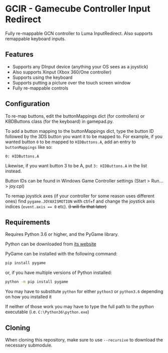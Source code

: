 # GCIR - Gamecube Controller Input Redirect
Fully re-mappable GCN controller to Luma InputRedirect.
Also supports remappable keyboard inputs.

## Features
  - Supports any DInput device (anything your OS sees as a joystick)
  - Also supports Xinput (Xbox 360/One controller)
  - Supports using the keyboard
  - Supports putting a picture over the touch screen window
  - Fully re-mappable controls

## Configuration
To re-map buttons, edit the buttonMappings dict (for controllers) or KBDButtons class (for the keyboard) in gamepad.py. 

To add a button mapping to the buttonMappings dict, type the button ID followed by the 3DS button you want it to be mapped to. For example, if you wanted button `0` to be mapped to `HIDButtons.A`, add an entry to `buttonMappings` like so:

```0: HIDButtons.A``` 

Likewise, if you want button 3 to be A, put `3: HIDButtons.A` in the list instead. 

Button IDs can be found in Windows Game Controller settings (Start > Run... > joy.cpl)

To remap joystick axes (if your controller for some reason uses different ones) find `pygame.JOYAXISMOTION` with ctrl+f and change the joystick axis indices (`event.axis == 0` etc). 
~~(I will fix that later)~~

## Requirements
Requires Python 3.6 or higher, and the PyGame library.

Python can be downloaded from [its website](https://python.org)

PyGame can be installed with the following command:

```bash
pip install pygame
```

or, if you have multiple versions of Python installed:

```bash
python -m pip install pygame
```

You may have to substitute `python` for either `python3` or `python3.6` depending on how you installed it

If neither of those work you may have to type the full path to the python executable (i.e. `C:\Python36\python.exe`)

## Cloning
When cloning this repository, make sure to use `--recursive` to download the necessary submodule.

